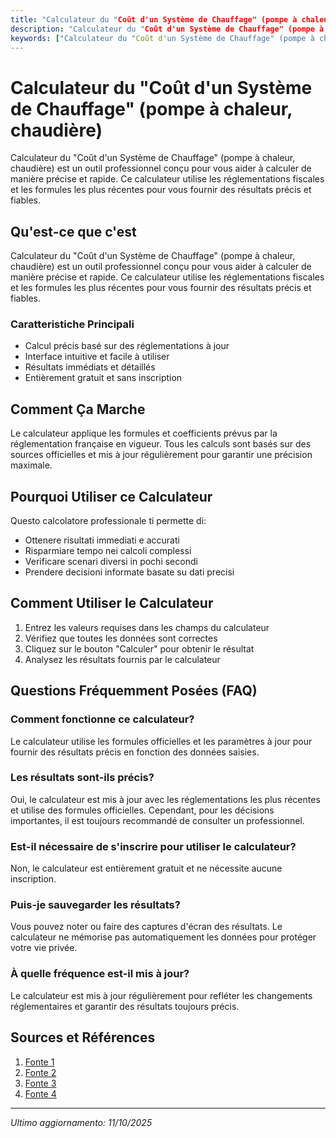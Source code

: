 ```yaml
---
title: "Calculateur du "Coût d'un Système de Chauffage" (pompe à chaleur, chaudière)"
description: "Calculateur du "Coût d'un Système de Chauffage" (pompe à chaleur, chaudière) est un outil professionnel conçu pour vous aider à calculer de manière précise et rapide. Ce calculateur utilise les réglementations fiscales et les formules les plus récentes pour vous fournir des résultats précis et fiables."
keywords: ["Calculateur du "Coût d'un Système de Chauffage" (pompe à chaleur, chaudière)", "calcolatore", "calcolo online"]
---
```


# Calculateur du "Coût d'un Système de Chauffage" (pompe à chaleur, chaudière)

Calculateur du "Coût d'un Système de Chauffage" (pompe à chaleur, chaudière) est un outil professionnel conçu pour vous aider à calculer de manière précise et rapide. Ce calculateur utilise les réglementations fiscales et les formules les plus récentes pour vous fournir des résultats précis et fiables.

## Qu'est-ce que c'est

Calculateur du "Coût d'un Système de Chauffage" (pompe à chaleur, chaudière) est un outil professionnel conçu pour vous aider à calculer de manière précise et rapide. Ce calculateur utilise les réglementations fiscales et les formules les plus récentes pour vous fournir des résultats précis et fiables.

### Caratteristiche Principali

- Calcul précis basé sur des réglementations à jour
- Interface intuitive et facile à utiliser
- Résultats immédiats et détaillés
- Entièrement gratuit et sans inscription

## Comment Ça Marche

Le calculateur applique les formules et coefficients prévus par la réglementation française en vigueur. Tous les calculs sont basés sur des sources officielles et mis à jour régulièrement pour garantir une précision maximale.

## Pourquoi Utiliser ce Calculateur

Questo calcolatore professionale ti permette di:

- Ottenere risultati immediati e accurati
- Risparmiare tempo nei calcoli complessi
- Verificare scenari diversi in pochi secondi
- Prendere decisioni informate basate su dati precisi

## Comment Utiliser le Calculateur

1. Entrez les valeurs requises dans les champs du calculateur
2. Vérifiez que toutes les données sont correctes
3. Cliquez sur le bouton "Calculer" pour obtenir le résultat
4. Analysez les résultats fournis par le calculateur

## Questions Fréquemment Posées (FAQ)

### Comment fonctionne ce calculateur?

Le calculateur utilise les formules officielles et les paramètres à jour pour fournir des résultats précis en fonction des données saisies.

### Les résultats sont-ils précis?

Oui, le calculateur est mis à jour avec les réglementations les plus récentes et utilise des formules officielles. Cependant, pour les décisions importantes, il est toujours recommandé de consulter un professionnel.

### Est-il nécessaire de s'inscrire pour utiliser le calculateur?

Non, le calculateur est entièrement gratuit et ne nécessite aucune inscription.

### Puis-je sauvegarder les résultats?

Vous pouvez noter ou faire des captures d'écran des résultats. Le calculateur ne mémorise pas automatiquement les données pour protéger votre vie privée.

### À quelle fréquence est-il mis à jour?

Le calculateur est mis à jour régulièrement pour refléter les changements réglementaires et garantir des résultats toujours précis.

## Sources et Références

1. [Fonte 1](https://www.travaux.com/chauffage/guide-des-prix/prix-de-linstallation-dun-systeme-de-chauffage)
2. [Fonte 2](https://www.habitatpresto.com/mag/chauffage/devis-remplacement-chaudiere-gaz)
3. [Fonte 3](https://www.ecohabitation.com/guides/2681/le-chauffage-au-quebec-combien-ca-coute/)
4. [Fonte 4](https://www.reddit.com/r/massachusetts/comments/1mya8x2/lg_red_heat_pump_installation_cost_massachusetts/?tl=fr)

---

*Ultimo aggiornamento: 11/10/2025*

